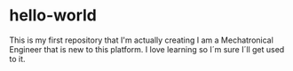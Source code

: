 # hello-world
This is my first repository that I'm actually creating
I am a Mechatronical Engineer that is new to this platform. I love learning so I´m sure I´ll get used to it.
